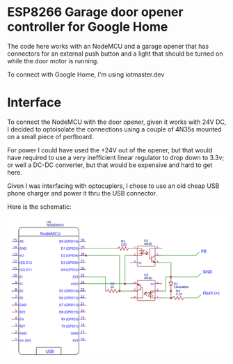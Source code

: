 # ESP8266 Garage door opener controller for Google Home

The code here works with an NodeMCU and a garage opener that has connectors for an external push button and a light that should be turned on while the door motor is running.

To connect with Google Home, I'm using iotmaster.dev


# Interface

To connect the NodeMCU with the door opener, given it works with 24V DC, I decided to optoisolate the connections using a couple of 4N35s mounted on a small piece of perfboard.

For power I could have used the +24V out of the opener, but that would have required to use a very inefficient linear regulator to drop down to 3.3v; or well a DC-DC converter, but that would be expensive and hard to get here.

Given I was interfacing with optocuplers, I chose to use an old cheap USB phone charger and power it thru the USB connector.

Here is the schematic:


![Schematic](https://raw.githubusercontent.com/arielscarpinelli/esp8266-garage-door-opener-mqtt/master/interface-schematic.svg?sanitize=true)



